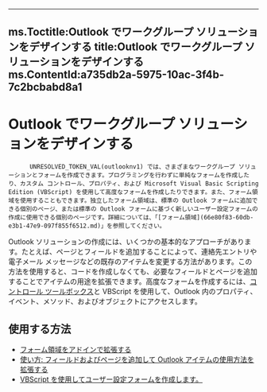 

---
ms.Toctitle:Outlook でワークグループ ソリューションをデザインする
title:Outlook でワークグループ ソリューションをデザインする
ms.ContentId:a735db2a-5975-10ac-3f4b-7c2bcbabd8a1
---
# Outlook でワークグループ ソリューションをデザインする





          UNRESOLVED_TOKEN_VAL(outlooknv1) では、さまざまなワークグループ ソリューションとフォームを作成できます。プログラミングを行わずに単純なフォームを作成したり、カスタム コントロール、プロパティ、および Microsoft Visual Basic Scripting Edition (VBScript) を使用して高度なフォームを作成したりできます。また、フォーム領域を使用することもできます。独立したフォーム領域は、標準の Outlook フォームに追加できる個別のページ、または標準の Outlook フォームに基づく新しいユーザー設定フォームの作成に使用できる個別のページです。詳細については、「[フォーム領域](66e80f83-60db-e3b1-47e9-097f855f6512.md)」を参照してください。



Outlook ソリューションの作成には、いくつかの基本的なアプローチがあります。たとえば、ページとフィールドを追加することによって、連絡先エントリや電子メール メッセージなどの既存のアイテムを変更する方法があります。この方法を使用すると、コードを作成しなくても、必要なフィールドとページを追加することでアイテムの用途を拡張できます。高度なフォームを作成するには、[コントロール ツールボックス](0dac9ed6-d9d5-1c3b-cfd2-ce564e5dc6e2.md)と VBScript を使用して、Outlook 内のプロパティ、イベント、メソッド、およびオブジェクトにアクセスします。



## 使用する方法


- [フォーム領域をアドインで拡張する](b1a28a20-a0b8-cc57-7672-da51ec8bb097.md)
- [使い方: フィールドおよびページを追加して Outlook アイテムの使用方法を拡張する](3f1672a8-1d25-c450-3087-b5bf518676ec.md)
- [VBScript を使用してユーザー設定フォームを作成します。](b3e31db1-299f-ddbc-4bb1-fdf4c9ea8313.md)





